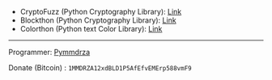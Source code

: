 - CryptoFuzz (Python Cryptography Library): [Link](https://pymmdrza.github.io/cryptoFuzz)
- Blockthon (Python Cryptography Library): [Link](https://blockthon.github.io/Blockthon)
- Colorthon (Python text Color Library): [Link](https://colorthon.github.io/colorthon)

---

Programmer: [Pymmdrza](https://github.com/Pymmdrza)

Donate (Bitcoin) : `1MMDRZA12xdBLD1P5AfEfvEMErp588vmF9`
